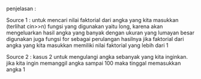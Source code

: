 penjelasan :

Source 1 :
untuk mencari nilai faktorial dari angka yang kita masukkan (terlihat cin>>n)
fungsi yang digunakan yaitu long, karena akan mengeluarkan hasil angka yang banyak dengan ukuran yang lumayan besar
digunakan juga fungsi for sebagai perulangan hasilnya jika faktorial dari angka yang kita masukkan memiliki nilai faktorial yang lebih dari 1


Source 2 :
kasus 2 untuk mengulangi angka sebanyak yang kita inginkan.
jika kita ingin memanggil angka sampai 100 maka tinggal memasukkan angka 1